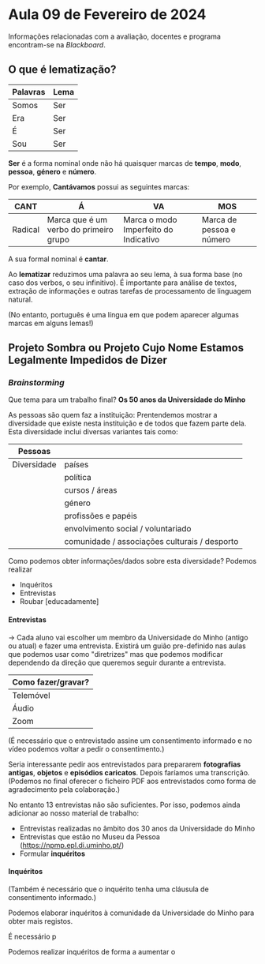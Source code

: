 # Aula 09 de Fevereiro de 2024

Informações relacionadas com a avaliação, docentes e programa encontram-se na *Blackboard*.
  
## O que é lematização?


| Palavras    | Lema        |
| ----------- | ----------- |
| Somos       |     Ser     |
| Era         |     Ser
| É           |   Ser
| Sou         |  Ser

__Ser__ é a forma nominal onde não há quaisquer marcas de __tempo__, __modo__, __pessoa__, __género__ e __número__.

Por exemplo, __Cantávamos__ possui as seguintes marcas:

| __CANT__        | __Á__                                 | __VA__                                |  __MOS__                |
| -----------     | -----------                           | -----------                           |-----------              |
|Radical          | Marca que é um verbo do primeiro grupo| Marca o modo Imperfeito do Indicativo | Marca de pessoa e número|

A sua formal nominal é __cantar__. 

Ao __lematizar__ reduzimos uma palavra ao seu lema, à sua forma base (no caso dos verbos, o seu infinitivo). 
É importante para análise de textos, extração de informações e outras tarefas de processamento de linguagem natural.

(No entanto, português é uma língua em que podem aparecer algumas marcas em alguns lemas!) 

## Projeto Sombra ou Projeto Cujo Nome Estamos Legalmente Impedidos de Dizer

### *Brainstorming*
Que tema para um trabalho final?
__Os 50 anos da Universidade do Minho__

As pessoas são quem faz a instituição:
Prentendemos mostrar a diversidade que existe nesta instituição e de todos que fazem parte dela. 
Esta diversidade inclui diversas variantes tais como:


| __Pessoas__     |                  | 
| -----------     | -----------      | 
|Diversidade      | países
|                 | política
|                  | cursos / áreas
|                  | género
|                 | profissões e papéis
|                  | envolvimento social / voluntariado 
|                 | comunidade / associações culturais / desporto

Como podemos obter informações/dados sobre esta diversidade?
Podemos realizar
* Inquéritos
* Entrevistas
* Roubar [educadamente]

#### __Entrevistas__
-> Cada aluno vai escolher um membro da Universidade do Minho (antigo ou atual) e fazer uma entrevista.
Existirá um guião pre-definido nas aulas que podemos usar como "diretrizes" mas que podemos modificar dependendo da direção que queremos seguir durante a entrevista.


| __Como fazer/gravar?__     |                  
| -----------                | 
|   Telemóvel  |
| Áudio  |
| Zoom  |
(É necessário que o entrevistado assine um consentimento informado e no vídeo podemos voltar a pedir o consentimento.)

Seria interessante pedir aos entrevistados para prepararem __fotografias antigas__, __objetos__ e __episódios caricatos__.
Depois faríamos uma transcrição. (Podemos no final oferecer o ficheiro PDF aos entrevistados como forma de agradecimento pela colaboração.)

No entanto 13 entrevistas não são suficientes. 
Por isso, podemos ainda adicionar ao nosso material de trabalho:

* Entrevistas realizadas no âmbito dos 30 anos da Universidade do Minho
* Entrevistas que estão no Museu da Pessoa (https://npmp.epl.di.uminho.pt/)
* Formular __inquéritos__

#### __Inquéritos__
(Também é necessário que o inquérito tenha uma cláusula de consentimento informado.)

Podemos elaborar inquéritos à comunidade da Universidade do Minho para obter mais registos. 


É necessário p

Podemos realizar inquéritos de forma a aumentar o 

